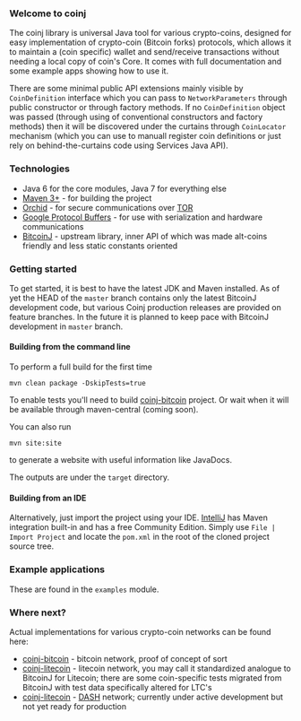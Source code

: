 ### Welcome to coinj

The coinj library is universal Java tool for various crypto-coins, designed for easy implementation of crypto-coin (Bitcoin forks) protocols, which allows it to maintain a (coin specific) wallet and send/receive transactions without needing a local copy of coin's Core. It comes with full documentation and some example apps showing how to use it.

There are some minimal public API extensions mainly visible by ```CoinDefinition``` interface which you can pass to ```NetworkParameters``` through public constructor or through factory methods. If no ```CoinDefinition``` object was passed (through using of conventional constructors and factory methods) then it will be discovered under the curtains through ```CoinLocator``` mechanism (which you can use to manuall register coin definitions or just rely on behind-the-curtains code using Services Java API).

### Technologies

* Java 6 for the core modules, Java 7 for everything else
* [Maven 3+](http://maven.apache.org) - for building the project
* [Orchid](https://github.com/subgraph/Orchid) - for secure communications over [TOR](https://www.torproject.org)
* [Google Protocol Buffers](https://code.google.com/p/protobuf/) - for use with serialization and hardware communications
* [BitcoinJ](https://github.com/bitcoinj/bitcoinj) - upstream library, inner API of which was made alt-coins friendly and less static constants oriented

### Getting started

To get started, it is best to have the latest JDK and Maven installed. As of yet the HEAD of the `master` branch contains only the latest BitcoinJ development code, but various Coinj production releases are provided on feature branches. In the future it is planned to keep pace with BitcoinJ development in `master` branch.

#### Building from the command line

To perform a full build for the first time 
```
mvn clean package -DskipTests=true
```
To enable tests you'll need to build [coinj-bitcoin](https://github.com/btcsoft/coinj-bitcoin) project. Or wait when it will be available through maven-central (coming soon).

You can also run
```
mvn site:site
```
to generate a website with useful information like JavaDocs.

The outputs are under the `target` directory.

#### Building from an IDE

Alternatively, just import the project using your IDE. [IntelliJ](http://www.jetbrains.com/idea/download/) has Maven integration built-in and has a free Community Edition. Simply use `File | Import Project` and locate the `pom.xml` in the root of the cloned project source tree.

### Example applications

These are found in the `examples` module.

### Where next?

Actual implementations for various crypto-coin networks can be found here:

* [coinj-bitcoin](https://github.com/btcsoft/coinj-bitcoin) - bitcoin network, proof of concept of sort
* [coinj-litecoin](https://github.com/btcsoft/coinj-litecoin) - litecoin network, you may call it standardized analogue to BitcoinJ for Litecoin; there are some coin-specific tests migrated from BitcoinJ with test data specifically altered for LTC's
* [coinj-litecoin](https://github.com/btcsoft/dash-litecoin) - [DASH](https://dashpay.io) network; currently under active development but not yet ready for production